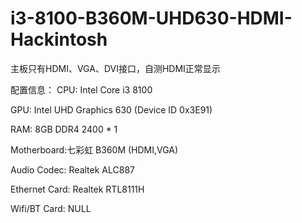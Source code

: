 # i3-8100-B360M-UHD630-HDMI-Hackintosh  
主板只有HDMI、VGA、DVI接口，自测HDMI正常显示

配置信息：
CPU: Intel Core i3 8100

GPU: Intel UHD Graphics 630 (Device ID 0x3E91)

RAM: 8GB DDR4 2400 * 1

Motherboard:七彩虹 B360M (HDMI,VGA)

Audio Codec: Realtek ALC887 

Ethernet Card: Realtek RTL8111H

Wifi/BT Card: NULL
